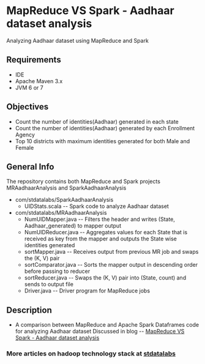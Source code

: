 # MapReduce VS Spark - Aadhaar dataset analysis

Analyzing Aadhaar dataset using MapReduce and Spark

## Requirements
- IDE 
- Apache Maven 3.x
- JVM 6 or 7

## Objectives
* Count the number of identities(Aadhaar) generated in each state
* Count the number of identities(Aadhaar) generated by each Enrollment Agency
* Top 10 districts with maximum identities generated for both Male and Female

## General Info
The repository contains both MapReduce and Spark projects MRAadhaarAnalysis and SparkAadhaarAnalysis
* com/stdatalabs/SparkAadhaarAnalysis
     * UIDStats.scala --   Spark code to analyze Aadhaar dataset
* com/stdatalabs/MRAadhaarAnalysis
    * NumUIDMapper.java -- Filters the header and writes (State, Aadhaar_generated) to mapper output
    * NumUIDReducer.java -- Aggregates values for each State that is received as key from the mapper and outputs the State wise identities generated
    * sortMapper.java -- Receives output from previous MR job and swaps the (K, V) pair
    * sortComparator.java -- Sorts the mapper output in descending order before passing to reducer
    * sortReducer.java -- Swaps the (K, V) pair into (State, count) and sends to output file
    * Driver.java -- Driver program for MapReduce jobs

## Description
* A comparison between MapReduce and Apache Spark Dataframes code for analyzing Aadhaar dataset
  Discussed in blog -- 
     [MapReduce VS Spark - Aadhaar dataset analysis](http://stdatalabs.blogspot.in/2017/03/mapreduce-vs-spark-aadhaar-dataset-analysis.html)

### More articles on hadoop technology stack at [stdatalabs](stdatalabs.blogspot.com)

